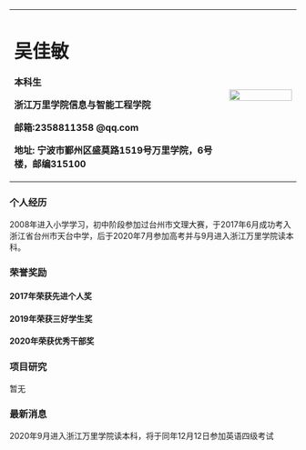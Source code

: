 <table border="0">
  <tr>
    <td width=" 75%" >
      <h1>吴佳敏</h1>
      <p><b>本科生</b></p>
      <p><b>浙江万里学院信息与智能工程学院</b></p>
      <p><b>邮箱:2358811358 @qq.com</b></p>
      <p><b>地址: 宁波市鄞州区盛莫路1519号万里学院，6号楼，邮编315100</b></p>
    </td>
    <td width= " 25%">
    <img src="/" width=" 100%">
  </td>
  </tr>
</table>

### 个人经历
2008年进入小学学习，初中阶段参加过台州市文理大赛，于2017年6月成功考入浙江省台州市天台中学，后于2020年7月参加高考并与9月进入浙江万里学院读本科。

### 荣誉奖励
#### 2017年荣获先进个人奖
#### 2019年荣获三好学生奖
#### 2020年荣获优秀干部奖

### 项目研究
暂无

### 最新消息
2020年9月进入浙江万里学院读本科，将于同年12月12日参加英语四级考试
